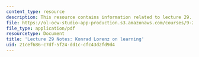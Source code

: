 ```yaml
---
content_type: resource
description: This resource contains information related to lecture 29.
file: https://ol-ocw-studio-app-production.s3.amazonaws.com/courses/9-20-animal-behavior-fall-2013/21cef686c7df5f24dd1ccfc43d2fd9d4_MIT9_20F13_Lec29.pdf
file_type: application/pdf
resourcetype: Document
title: 'Lecture 29 Notes: Konrad Lorenz on learning'
uid: 21cef686-c7df-5f24-dd1c-cfc43d2fd9d4
---
```

